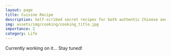 ```yaml
---
layout: page
title: Cuisine Recipe
description: Self-scribed secret recipes for both authentic Chinese and Western cuisines
img: assets/img/cooking/cooking_title.jpg
importance: 2
category: Life
---
```


Currently working on it... Stay tuned!
